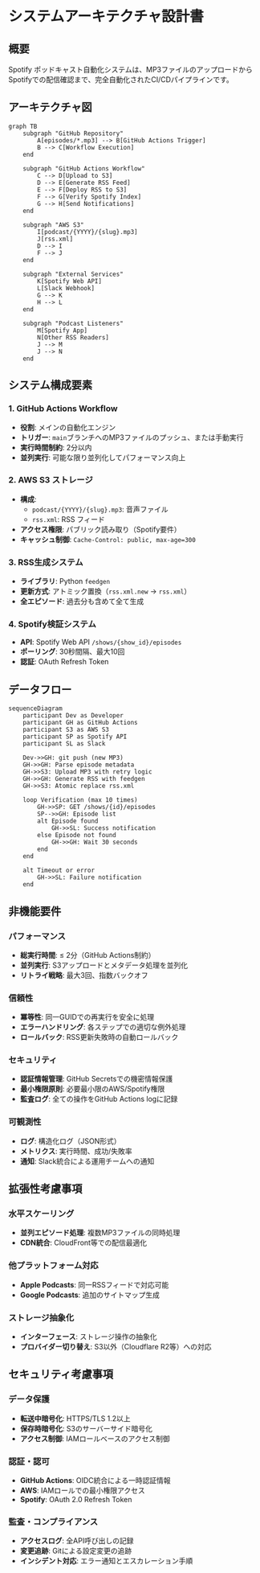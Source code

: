 # システムアーキテクチャ設計書

## 概要

Spotify ポッドキャスト自動化システムは、MP3ファイルのアップロードからSpotifyでの配信確認まで、完全自動化されたCI/CDパイプラインです。

## アーキテクチャ図

```mermaid
graph TB
    subgraph "GitHub Repository"
        A[episodes/*.mp3] --> B[GitHub Actions Trigger]
        B --> C[Workflow Execution]
    end
    
    subgraph "GitHub Actions Workflow"
        C --> D[Upload to S3]
        D --> E[Generate RSS Feed]
        E --> F[Deploy RSS to S3]
        F --> G[Verify Spotify Index]
        G --> H[Send Notifications]
    end
    
    subgraph "AWS S3"
        I[podcast/{YYYY}/{slug}.mp3]
        J[rss.xml]
        D --> I
        F --> J
    end
    
    subgraph "External Services"
        K[Spotify Web API]
        L[Slack Webhook]
        G --> K
        H --> L
    end
    
    subgraph "Podcast Listeners"
        M[Spotify App]
        N[Other RSS Readers]
        J --> M
        J --> N
    end
```

## システム構成要素

### 1. GitHub Actions Workflow
- **役割**: メインの自動化エンジン
- **トリガー**: `main`ブランチへのMP3ファイルのプッシュ、または手動実行
- **実行時間制約**: 2分以内
- **並列実行**: 可能な限り並列化してパフォーマンス向上

### 2. AWS S3 ストレージ
- **構成**:
  - `podcast/{YYYY}/{slug}.mp3`: 音声ファイル
  - `rss.xml`: RSS フィード
- **アクセス権限**: パブリック読み取り（Spotify要件）
- **キャッシュ制御**: `Cache-Control: public, max-age=300`

### 3. RSS生成システム
- **ライブラリ**: Python `feedgen`
- **更新方式**: アトミック置換（`rss.xml.new` → `rss.xml`）
- **全エピソード**: 過去分も含めて全て生成

### 4. Spotify検証システム
- **API**: Spotify Web API `/shows/{show_id}/episodes`
- **ポーリング**: 30秒間隔、最大10回
- **認証**: OAuth Refresh Token

## データフロー

```mermaid
sequenceDiagram
    participant Dev as Developer
    participant GH as GitHub Actions
    participant S3 as AWS S3
    participant SP as Spotify API
    participant SL as Slack
    
    Dev->>GH: git push (new MP3)
    GH->>GH: Parse episode metadata
    GH->>S3: Upload MP3 with retry logic
    GH->>GH: Generate RSS with feedgen
    GH->>S3: Atomic replace rss.xml
    
    loop Verification (max 10 times)
        GH->>SP: GET /shows/{id}/episodes
        SP-->>GH: Episode list
        alt Episode found
            GH->>SL: Success notification
        else Episode not found
            GH->>GH: Wait 30 seconds
        end
    end
    
    alt Timeout or error
        GH->>SL: Failure notification
    end
```

## 非機能要件

### パフォーマンス
- **総実行時間**: ≤ 2分（GitHub Actions制約）
- **並列実行**: S3アップロードとメタデータ処理を並列化
- **リトライ戦略**: 最大3回、指数バックオフ

### 信頼性
- **冪等性**: 同一GUIDでの再実行を安全に処理
- **エラーハンドリング**: 各ステップでの適切な例外処理
- **ロールバック**: RSS更新失敗時の自動ロールバック

### セキュリティ
- **認証情報管理**: GitHub Secretsでの機密情報保護
- **最小権限原則**: 必要最小限のAWS/Spotify権限
- **監査ログ**: 全ての操作をGitHub Actions logに記録

### 可観測性
- **ログ**: 構造化ログ（JSON形式）
- **メトリクス**: 実行時間、成功/失敗率
- **通知**: Slack統合による運用チームへの通知

## 拡張性考慮事項

### 水平スケーリング
- **並列エピソード処理**: 複数MP3ファイルの同時処理
- **CDN統合**: CloudFront等での配信最適化

### 他プラットフォーム対応
- **Apple Podcasts**: 同一RSSフィードで対応可能
- **Google Podcasts**: 追加のサイトマップ生成

### ストレージ抽象化
- **インターフェース**: ストレージ操作の抽象化
- **プロバイダー切り替え**: S3以外（Cloudflare R2等）への対応

## セキュリティ考慮事項

### データ保護
- **転送中暗号化**: HTTPS/TLS 1.2以上
- **保存時暗号化**: S3のサーバーサイド暗号化
- **アクセス制御**: IAMロールベースのアクセス制御

### 認証・認可
- **GitHub Actions**: OIDC統合による一時認証情報
- **AWS**: IAMロールでの最小権限アクセス
- **Spotify**: OAuth 2.0 Refresh Token

### 監査・コンプライアンス
- **アクセスログ**: 全API呼び出しの記録
- **変更追跡**: Gitによる設定変更の追跡
- **インシデント対応**: エラー通知とエスカレーション手順